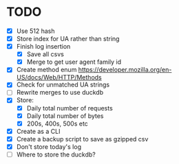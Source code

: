 # TODO

- [x] Use 512 hash
- [x] Store index for UA rather than string
- [x] Finish log insertion
  - [x] Save all csvs
  - [x] Merge to get user agent family id
- [x] Create method enum https://developer.mozilla.org/en-US/docs/Web/HTTP/Methods
- [x] Check for unmatched UA strings
- [ ] Rewrite merges to use duckdb
- [x] Store:
  - [x] Daily total number of requests
  - [x] Daily total number of bytes
  - [x] 200s, 400s, 500s etc
- [x] Create as a CLI
- [x] Create a backup script to save as gzipped csv
- [x] Don't store today's log
- [ ] Where to store the duckdb?
